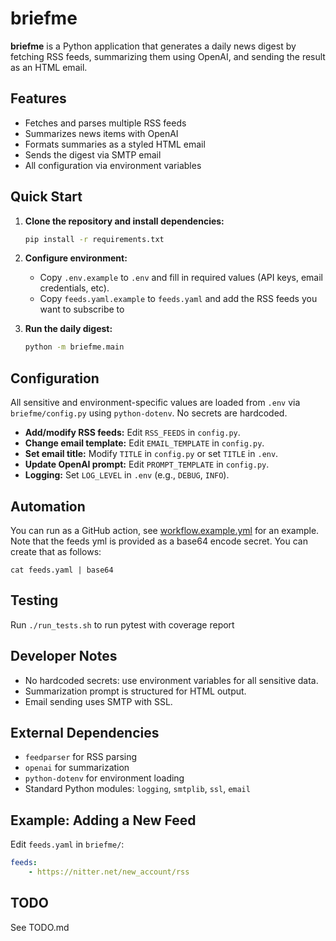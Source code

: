 # briefme

**briefme** is a Python application that generates a daily news digest by fetching RSS feeds, summarizing them using OpenAI, and sending the result as an HTML email.

## Features

- Fetches and parses multiple RSS feeds
- Summarizes news items with OpenAI
- Formats summaries as a styled HTML email
- Sends the digest via SMTP email
- All configuration via environment variables

## Quick Start

1. **Clone the repository and install dependencies:**
    ```sh
    pip install -r requirements.txt
    ```

2. **Configure environment:**
    - Copy `.env.example` to `.env` and fill in required values (API keys, email credentials, etc).
    - Copy `feeds.yaml.example` to `feeds.yaml` and add the  RSS feeds you want to subscribe to

3. **Run the daily digest:**
    ```sh
    python -m briefme.main
    ```

## Configuration

All sensitive and environment-specific values are loaded from `.env` via `briefme/config.py` using `python-dotenv`.
No secrets are hardcoded.

- **Add/modify RSS feeds:** Edit `RSS_FEEDS` in `config.py`.
- **Change email template:** Edit `EMAIL_TEMPLATE` in `config.py`.
- **Set email title:** Modify `TITLE` in `config.py` or set `TITLE` in `.env`.
- **Update OpenAI prompt:** Edit `PROMPT_TEMPLATE` in `config.py`.
- **Logging:** Set `LOG_LEVEL` in `.env` (e.g., `DEBUG`, `INFO`).

## Automation

You can run as a GitHub action, see [workflow.example.yml](workflow.example.yml) for an example. Note that the feeds yml is provided as a base64 encode secret. You can create that as follows:

```
cat feeds.yaml | base64
```

## Testing

Run `./run_tests.sh` to run pytest with coverage report

## Developer Notes

- No hardcoded secrets: use environment variables for all sensitive data.
- Summarization prompt is structured for HTML output.
- Email sending uses SMTP with SSL.

## External Dependencies

- `feedparser` for RSS parsing
- `openai` for summarization
- `python-dotenv` for environment loading
- Standard Python modules: `logging`, `smtplib`, `ssl`, `email`

## Example: Adding a New Feed

Edit `feeds.yaml` in `briefme/`:
```yaml
feeds:
    - https://nitter.net/new_account/rss
```

## TODO

See TODO.md
